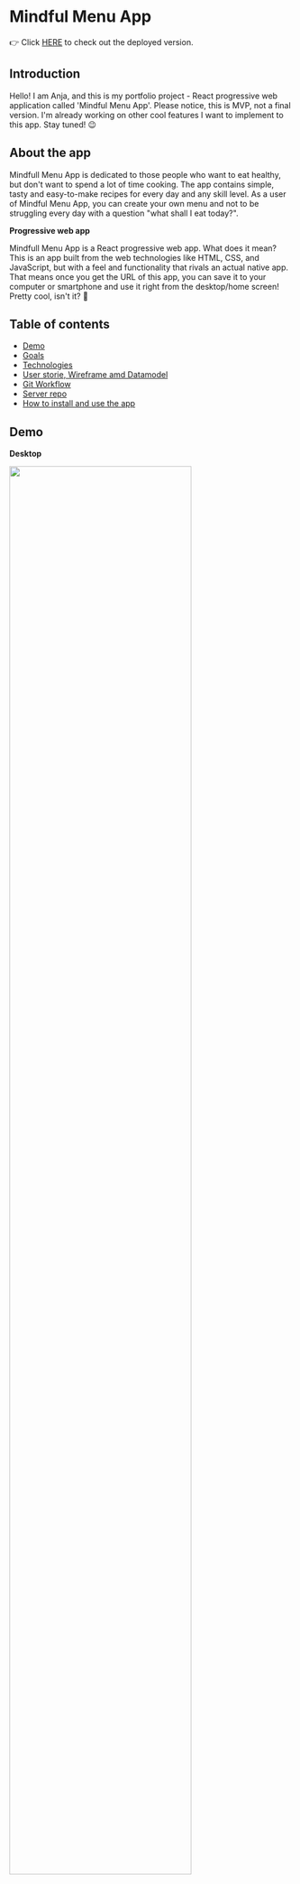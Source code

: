 # Mindful Menu App 

:point_right: Click [HERE](https://eager-mccarthy-776004.netlify.app/) to check out the deployed version.

## Introduction

Hello! I am Anja, and this is my portfolio project - React progressive web application called 'Mindful Menu App'. Please notice, this is MVP, not a final version. I'm already working on other cool features I want to implement to this app. Stay tuned! :wink:

## About the app

Mindfull Menu App is dedicated to those people who want to eat healthy, but don't want to spend a lot of time cooking. The app contains simple, tasty and easy-to-make recipes for every day and any skill level. As a user of Mindful Menu App, you can create your own menu and not to be struggling every day with a question "what shall I eat today?".

**Progressive web app**

Mindfull Menu App is a React progressive web app. What does it mean? This is an app built from the web technologies like HTML, CSS, and JavaScript, but with a feel and functionality that rivals an actual native app. That means once you get the URL of this app, you can save it to your computer or smartphone and use it right from the desktop/home screen! Pretty cool, isn't it? :dancer:

## Table of contents

+ [Demo](#Demo)
+ [Goals](#Goals)
+ [Technologies](#Technologies)
+ [User storie, Wireframe amd Datamodel](#Story)
+ [Git Workflow](#Git)
+ [Server repo](Server)
+ [How to install and use the app](#Install)

## <a name="Demo"></a> Demo

**Desktop**

<img src="https://media.giphy.com/media/W1Z64LpoQaDu9AbiiI/giphy.gif" width="80%" />

**Smartphone Homescreen**

<img src="https://media.giphy.com/media/dyRSwt9oJasfEn5Idg/giphy.gif" width="30%" />

## <a name="Goals"></a> Goals

My main goal for this project was to build a full-stack app using the technologies learned in the Codaisseur bootcamp. I also wanted implement a few new skills, like building a progressive web app with React.

Also my goals were:

* Showcase development approach of using wireframes and user stories;
* Practice disciplined git usage like proper commits & branching.

## <a name="Technologies"></a> Technologies

**Front End:**

* Node.js
* React
* Redux
* Axios
* Bootstrap
* Sass
* Framer Motion

**Back End:**

* Express
* Cors
* REST
* Sequelize
* Postgres

## <a name="Story"></a> User stories, Wireframe amd Datamodel

The [wireframe](https://s3.amazonaws.com/assets.mockflow.com/app/wireframepro/fileexport/Export_Db790fc09326e584845c3111cf065040d.pdf) and [datamodel](https://app.lucidchart.com/invitations/accept/67d6ec63-a882-4ed9-8451-e9b538320e08) I used for my project.

User stories and my plans for an app extention can be found [HERE](https://github.com/AnjaHrydziushka/Mindful-Menu-App-client/projects/1).

## <a name="Git"></a> Git Workflow

In this project I tried to use:

* Clear commit messages;
* Separate branches for each new feature;
* Pull requests with short descriptions.

Here :point_down: are some pull requests I made:

[feat-recipes-componen](https://github.com/AnjaHrydziushka/Mindful-Menu-App-client/pull/1)
[feat-recipe-models](https://github.com/AnjaHrydziushka/Mindful-Menu-server/pull/1)

## <a name="Server"></a> Server repo

The server side of this project is an Express server connected to a Sequelize database. You will find it [HERE](https://github.com/AnjaHrydziushka/Mindful-Menu-server).

## <a name="Install"></a> How to install and use the app

* clone the app
* cd into your project
* install dependencies with `npm install`
* do the same with a [server repo](https://github.com/AnjaHrydziushka/Mindful-Menu-server)
* start server with `nodemon index.js`
* start the app with `npm start`

**How to use the app on your desktop or smartphone home screen:**

* get the link of the deployed version [HERE](https://eager-mccarthy-776004.netlify.app/)
* open the link in a browser and open its settings menu
* click "Install Mindful Menu App" (depending on your device and browser, it can be "Add to Home Screen" or something similar)
* you will see the app icon on your desktop/home screen, it will open as a normal app!
